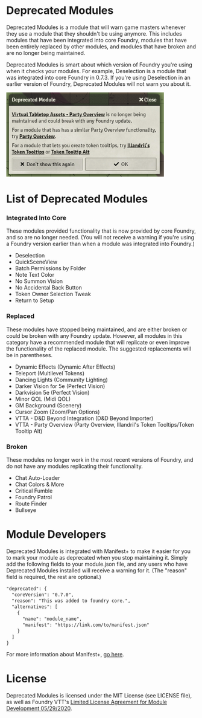 # Deprecated Modules
Deprecated Modules is a module that will warn game masters whenever they use a module that they shouldn't be using anymore. This includes modules that have been integrated into core Foundry, modules that have been entirely replaced by other modules, and modules that have broken and are no longer being maintained.

Deprecated Modules is smart about which version of Foundry you're using when it checks your modules. For example, Deselection is a module that was integrated into core Foundry in 0.7.3. If you're using Deselection in an earlier version of Foundry, Deprecated Modules will not warn you about it.

![Example](ExampleWarning.png)

# List of Deprecated Modules

### Integrated Into Core

These modules provided functionality that is now provided by core Foundry, and so are no longer needed. (You will not receive a warning if you're using a Foundry version earlier than when a module was integrated into Foundry.)

* Deselection
* QuickSceneView
* Batch Permissions by Folder
* Note Text Color
* No Summon Vision
* No Accidental Back Button
* Token Owner Selection Tweak
* Return to Setup

### Replaced

These modules have stopped being maintained, and are either broken or could be broken with any Foundry update. However, all modules in this category have a recommended module that will replicate or even improve the functionality of the replaced module. The suggested replacements will be in parentheses.

* Dynamic Effects (Dynamic After Effects)
* Teleport (Multilevel Tokens)
* Dancing Lights (Community Lighting)
* Darker Vision for 5e (Perfect Vision)
* Darkvision 5e (Perfect Vision)
* Minor QOL (Midi QOL)
* GM Background (Scenery)
* Cursor Zoom (Zoom/Pan Options)
* VTTA - D&D Beyond Integration (D&D Beyond Importer)
* VTTA - Party Overview (Party Overview, Illandril's Token Tooltips/Token Tooltip Alt)

### Broken

These modules no longer work in the most recent versions of Foundry, and do not have any modules replicating their functionality.

* Chat Auto-Loader
* Chat Colors & More
* Critical Fumble
* Foundry Patrol
* Route Finder
* Bullseye

# Module Developers

Deprecated Modules is integrated with Manifest+ to make it easier for you to mark your module as deprecated when you stop maintaining it.
Simply add the following fields to your module.json file, and any users who have Deprecated Modules installed will receive a warning for it. (The "reason" field is required, the rest are optional.)

```
"deprecated": {
  "coreVersion": "0.7.0",
  "reason": "This was added to foundry core.",
  "alternatives": [
    {
      "name": "module_name",
      "manifest": "https://link.com/to/manifest.json"
    }
  ]
}
```

For more information about Manifest+, [go here](https://foundryvtt.wiki/en/development/manifest-plus).

# License
Deprecated Modules is licensed under the MIT License (see LICENSE file), as well as Foundry VTT's [Limited License Agreement for Module Development 05/29/2020](https://foundryvtt.com/article/license/).